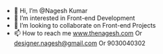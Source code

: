 - 👋 Hi, I’m @Nagesh Kumar
- 👀 I’m interested in Front-end Development
- 💞️ I’m looking to collaborate on Front-end Projects
- 📫 How to reach me www.thenagesh.com Or designer.nagesh@gmail.com Or 9030040302

<!---
designernagesh/designernagesh is a ✨ special ✨ repository because its `README.md` (this file) appears on your GitHub profile.
You can click the Preview link to take a look at your changes.
--->
